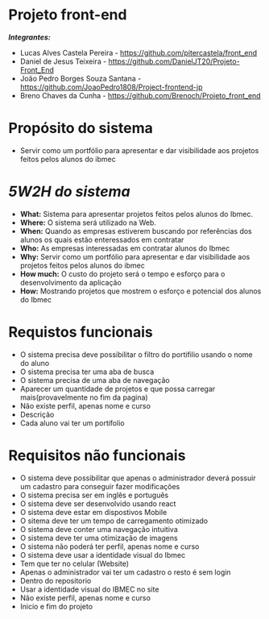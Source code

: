 # Projeto front-end

 ***Integrantes:***
- Lucas Alves Castela Pereira - https://github.com/pitercastela/front_end
- Daniel de Jesus Teixeira - https://github.com/DanielJT20/Projeto-Front_End
- João Pedro Borges Souza Santana - https://github.com/JoaoPedro1808/Project-frontend-jp
- Breno Chaves da Cunha - https://github.com/Brenoch/Projeto_front_end


# **Propósito do sistema** 

- Servir como um portfólio para apresentar e dar visibilidade aos projetos feitos pelos alunos do ibmec

# *5W2H do sistema*

- **What:** Sistema para apresentar projetos feitos pelos alunos do Ibmec.
- **Where:** O sistema será utilizado na Web.
- **When:** Quando as empresas estiverem buscando por referências dos alunos os quais estão enteressados em contratar
- **Who:** As empresas interessadas em contratar alunos do Ibmec
- **Why:** Servir como um portfólio para apresentar e dar visibilidade aos projetos feitos pelos alunos do ibmec
- **How much:** O custo do projeto será o tempo e esforço para o desenvolvimento da aplicação
- **How:** Mostrando projetos que mostrem o esforço e potencial dos alunos do Ibmec

#  **Requistos funcionais**

- O sistema precisa deve possibilitar o filtro do portifilio usando o nome do aluno
- O sistema precisa ter uma aba de busca
- O sistema precisa de uma aba de navegação
- Aparecer um quantidade de projetos e que possa carregar mais(provavelmente no fim da pagina)
- Não existe perfil, apenas nome e curso
- Descrição
- Cada aluno vai ter um portifolio 

#  **Requisitos não funcionais**
- O sistema deve possibilitar que apenas o administrador deverá possuir um cadastro para conseguir fazer modificações
- O sistema precisa ser em inglês e português
- O sistema deve ser desenvolvido usando react
- O sistema deve estar em dispostivos Mobile
- O sitema deve ter um tempo de carregamento otimizado
- O sistema deve conter uma navegação intuitiva
- O sistema deve ter uma otimização de imagens
- O sistema não poderá ter perfil, apenas nome e curso
- O sistema deve usar a identidade visual do Ibmec
- Tem que ter no celular (Website)
- Apenas o administrador vai ter um cadastro o resto é sem login
- Dentro do repositorio
- Usar a identidade visual do IBMEC no site
- Não existe perfil, apenas nome e curso
- Inicio e fim do projeto

